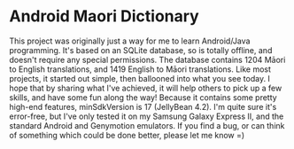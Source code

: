 # Android Maori Dictionary
This project was originally just a way for me to learn Android/Java programming. It's based on an SQLite database, so is totally offline, and doesn't require any special permissions. The database contains 1204 Māori to English translations, and 1419 English to Māori translations.
Like most projects, it started out simple, then ballooned into what you see today. I hope that by sharing what I've achieved, it will help others to pick up a few skills, and have some fun along the way!
Because it contains some pretty high-end features, minSdkVersion is 17 (JellyBean 4.2).
I'm quite sure it's error-free, but I've only tested it on my Samsung Galaxy Express II, and the standard Android and Genymotion emulators. If you find a bug, or can think of something which could be done better, please let me know =)
